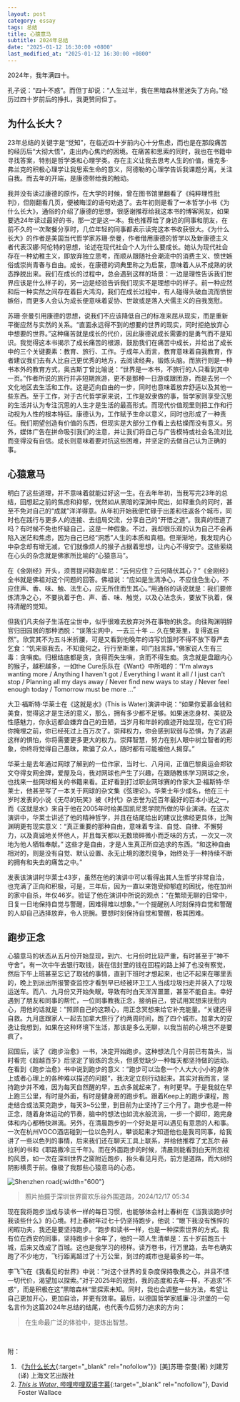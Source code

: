 ```yaml
---
layout: post
category: essay
tags: 总结
title: 心猿意马
subtitle: 2024年总结
date: "2025-01-12 16:30:00 +0800"
last_modified_at: "2025-01-12 16:30:00 +0800"
---
```


2024年，我年满四十。

孔子说：“四十不惑”。而但丁却说：“人生过半，我在黑暗森林里迷失了方向。”经历过四十岁前后的挣扎，我更赞同但丁。

## 为什么长大？

23年总结的关键字是“觉知”，在临近四十岁前内心十分焦虑，而也是在那段痛苦的经历后“大彻大悟”，走出内心焦灼的困境。在痛苦和思索的同时，我也在书籍中寻找答案，特别是哲学类和心理学类。存在主义让我去思考人生的价值，维克多·弗兰克的积极心理学让我思索生命的意义，阿德勒的心理学告诉我课题分离，关注自我。而去年的开端，是康德带给我的触动。

我并没有读过康德的原作，在大学的时候，曾在图书馆里翻看了《纯粹理性批判》，但刚翻看几页，便被晦涩的语句劝退了。去年初则是看了一本哲学小书《为什么长大》，通俗的介绍了康德的思想，很感谢推荐给我这本书的博客网友，如果要选24年读过最好的书，那一定是这一本。我也推荐给了身边的同事和朋友，在前不久的一次聚餐分享时，几位年轻的同事都表示读完这本书收获很大。《为什么长大》的作者是美国当代哲学家苏珊·奈曼，作者借用康德的哲学以及新康德主义者代表汉娜·阿伦特的思想，论述在现代社会个人为什么要成长。她认为现代社会存在一种幼稚主义，即放弃独立思考，而顺从跟随社会潮流中的消费主义、愤世嫉俗或崇尚青春与自由。成长，在康德的词典里称之为启蒙，意味着人从不成熟的状态挣脱出来。我们在成长的过程中，总会遇到这样的场景：一边是理性告诉我们世界应该是什么样子的，另一边是经验告诉我们现实不是理想中的样子。前一种应然和后一种实然之间存在着巨大鸿沟，我们在成长过程中，有人碰得头破血流而愤世嫉俗，而更多人会认为成长便意味着妥协、世故或是落入犬儒主义的自我宽慰。

苏珊·奈曼引用康德的思想，说我们不应该降低自己的标准来屈从现实，而是重新平衡应然与实然的关系。“直面永远得不到的想要的世界的现实，同时拒绝放弃心中想要的世界。”这种痛苦就是成长的代价，因此康德说成长需要的是勇气而不是知识。我觉得这本书揭示了成长痛苦的根源，鼓励我们在痛苦中成长，并给出了成长中的三个关键要素：教育、旅行、工作。于成年人而言，教育意味着自我教育，作者建议我们去有人比自己更优秀的地方，去阅读经典，锻炼头脑。而旅行则是一种书本外的教育方式，奥古斯丁曾比喻说：“世界是一本书，不旅行的人只看到其中一页。”作者所说的旅行并非短期旅游，更不是那种一日游或跟团游，而是去另一个文化地区去生活和工作。这是迈向自由的一步，同时也意味着放弃舒适以及其他一些东西。至于工作，对于古代哲学家来说，工作是奴隶做的事，哲学家则享受沉思的生活并认为专注沉思的人生才是生活的最高形式。而现代价值观里则把工作和行动视为人性的根本特征。康德认为，工作赋予生命以意义，同时也形成了一种责任。我们期望创造有价值的东西，但现实是大部分工作看上去枯燥而没有意义。另外，媒体广告在拼命吸引我们的注意，并让我们将自己与广告模特或社会名流对比而变得没有自信。成长则意味着要对抗这些困难，并坚定的去做自己认为正确的事。

## 心猿意马

明白了这些道理，并不意味着就能过好这一生。在去年年初，当我写完23年的总结，回想起之前的焦虑和抑郁，恍然如从黑暗的深渊中爬出，如释重负的同时，甚至不免对自己的“成就”洋洋得意。从年初开始我便忙碌于出差和往返各个城市，同时也在践行与更多人的连接、去组局交流，分享自己的“开悟之道”。我真的悟道了吗？有时候不免也怀疑自己，这是一种假象。不过，我却很乐观的认为自己不会再陷入迷茫和焦虑，因为自己已经“洞悉”人生的本质和真相。但渐渐地，我发现内心中杂念却有增无减，它们就像烦人的猴子占据着思想，让内心不得安宁。这些萦绕在心头的杂念就是佛家所比喻的“心猿意马”。

在《金刚经》开头，须菩提问释迦牟尼：“云何应住？云何降伏其心？”《金刚经》全书就是佛祖对这个问题的回答。佛祖说：“应如是生清净心，不应住色生心，不应住声、香、味、触、法生心，应无所住而生其心。”用通俗的话说就是：我们要修炼清净之心，不要执着于色、声、香、味、触觉，以及心法念头，要放下执着，保持清醒的觉知。

但我们凡夫俗子生活在尘世中，似乎很难去放弃对外在事物的执念。向往陶渊明辞官归田园居的那种洒脱：“误落尘网中，一去三十年 … 久在樊笼里，复得返自然”。欣赏其不为五斗米折腰，可是又看到他晚年的诗写饥饿时不得不放下尊严去乞食：“饥来驱我去，不知竟何之。行行至斯里，叩门拙言辞。”佛家说人生有三毒：贪嗔痴。归根结底都是贪，贪得而失生嗔，贪而不得生痴。贪念就是盘踞内心的猴子，越积越多，一如the Cure乐队在《Want》中所唱的：“I'm always wanting more / Anything I haven't got / Everything I want it all / I just can't stop / Planning all my days away / Never find new ways to stay / Never feel enough today / Tomorrow must be more …”

大卫·福斯特·华莱士在《这就是水》(This is Water)演讲中说：“如果你爱慕金钱和美食，觉得这才是生活的意义，那么，拥有多少都不足够。如果迷恋身材、美貌及性感魅力，你永远都会嫌弃自己的丑陋，当岁月和年龄的痕迹开始显现，在它们将你掩埋之前，你已经死过上百万次了。崇拜权力，你会感到软弱与恐惧，为了逃避这样的惧怕，你将需要更多更大的权力。崇拜智慧，努力在别人眼中树立智者的形象，你终将觉得自己愚昧，欺骗了众人，随时都有可能被他人揭穿。”

华莱士是去年通过网球了解到的一位作家，当时七、八月间，正值巴黎奥运会郑钦文夺得女网金牌，爱屋及乌，我对网球也产生了兴趣，在跟随教练学习网球之余，也找来一些网球相关的书籍来看。正好看到打过职业网球赛的作家大卫·福斯特·华莱士，他甚至写了一本关于网球的杂文集《弦理论》。华莱士年少成名，他在三十岁时发表的小说《无尽的玩笑》被《时代》杂志誉为近百年最好的百本小说之一，而《这就是水》来自于他在2005年时给美国凯尼恩学院所做的毕业演讲。在这次演讲中，华莱士讲述了他的精神哲学，并且在结尾给出的建议比佛经更具体，比陶渊明更有现实意义：“真正重要的那种自由，意味着专注、自觉、自律、不懈努力，以及真诚地关怀他人，并且每天都以无数琐碎微小而乏味的方式，一次又一次地为他人牺牲奉献。” 这些才是自由，才是人生真正所应追求的东西。“和这种自由相对的，则是没有自觉、默认设置、永无止境的激烈竞争，始终处于一种持续不断的拥有和失去的痛苦之中。”

发表该演讲时华莱士43岁，虽然在他的演讲中可以看得出其人生哲学非常自洽，也充满了正向和积极，可是，三年后，因为一直以来饱受抑郁症的困扰，他在加州的家中自杀，年仅46岁。验证了他在演讲中所说的观点：“在繁琐无聊的日常中，日复一日地保持自觉与警醒，困难得难以想象。”一个提醒别人时刻保持自觉和警醒的人却自己选择放弃，令人扼腕。要想时刻保持自觉和警醒，极其困难。

## 跑步正念

心猿意马的状态从五月份开始显现，到六、七月份时比较严重，有时甚至于”神不守舍“。有一次中午去银行取钱，装在信封里的钱在回程的路上掉了也没有察觉，然后下午上班甚至忘记了取钱的事情，直到下班时才想起来，也记不起来在哪里丢的，晚上到派出所报警查监控才看到早已经被环卫工人当成垃圾扫走并装入了垃圾运送车。而八、九月份又开始失眠，导致有时白天浑浑噩噩，甚至不能自主。幸好遇到了朋友和同事的帮忙，一位同事教我正念，接纳自己，尝试用冥想来抚慰内心，用他的话就是：”照顾自己的这颗心，用正念冥想来给它补充能量。“关键还得自救。九月底跟家人一起去加拿大旅行了约两周时间，跑了四个城市。加拿大的安逸让我想到，如果在这种环境下生活，那该是多么无聊，以我当前的心境岂不是要疯了。

回国后，读了《跑步治愈》一书，决定开始跑步。这种想法几个月前已有苗头，当时看完《超越百岁》后坚定了锻炼的念头，但感觉缺少一种每天都坚持做的运动。在看到《跑步治愈》书中说到跑步的意义：”跑步可以治愈一个人大大小小的身体上或者心理上的各种难以描述的问题“，我决定立刻行动起来。其实对我而言，坚持跑步并不难，因为每天自然醒的早，五点多就起来了，有时更早。于是我就在早上跑三公里，有时是外面，有时是健身房的跑步机。跟着Keep上的跑步课程，跑走结合或法莱克跑步，每天3~5公里，到目前为止坚持了三个月了。跑步也是一种正念，随着身体运动的节奏，脑中的想法也如流水般流淌，一步一个脚印，跑完身体和内心都畅快淋漓。另外，在清晨跑步的一个好处是可以遇见有意思的人和事。一次在杭州VOCO酒店碰到一位以色列人，攀谈起来才知道他也是我司同事，给我讲了一些以色列的事情，后来我们还在聊天工具上联系，并给他推荐了尤瓦尔·赫拉利的书和《耶路撒冷三千年》。而在外面跑步的时候，清晨则能看到白天所忽视的风景，如一次在深圳世界之窗附近跑步，抬头看见月亮，前方是道路，而大树的阴影横贯于前。像极了我那些心猿意马的心态。

![Shenzhen road]({{site.images_baseurl}}/photos/shenzhen-road.jpg?w=600){:width="600"}

> 照片拍摄于深圳世界窗欢乐谷外围道路，2024/12/17 05:34

现在我将跑步当成与读书一样的每日习惯，也能够体会村上春树在《当我谈跑步时我谈些什么》的心境。村上春树年过七十仍坚持跑步，他说：”眼下我没有憔悴的闲暇功夫，我还是要坚持跑步。“跑步和读书一样，也是一种探索世界的方式。我有位在西安的同事，坚持跑步十余年了，他的一项人生清单是：五十岁前跑五十城，后来又改成了百城。这也是我学习的榜样。读万卷书，行万里路，去年也确实跑了不少地方，飞行距离超过了十万公里，到过的城市也是最多的一年。

李飞飞在《我看见的世界》中说：“对这个世界的复杂度保持敬畏之心，并且不惜一切代价，渴望加以探索。”对于2025年的规划，我的态度和去年一样，不追求”不惑“，而是积极在这”黑暗森林“里探索未知。同时，我也会调整一些方法，希望让自己更加开心，更加自洽，并更有效率。最后，以德国哲学家威廉·冯·洪堡的一句名言作为这篇2024年总结的结尾，也代表今后努力追求的方向：

> 在生命最广泛的体验中，提炼出智慧。
>

<br/>

附：
1. 《[为什么长大](https://book.douban.com/subject/26769136/){:target="\_blank" rel="nofollow"}》[美]苏珊·奈曼(著) 刘建芳(译)  上海文艺出版社
2. [*This is Water*, 哔哩哔哩双语字幕](https://www.bilibili.com/video/BV1fM4y1f7iB/?share_source=copy_web&vd_source=4638064c6deffb5c84c95c66b70a3241){:target="\_blank" rel="nofollow"}, David Foster Wallace
